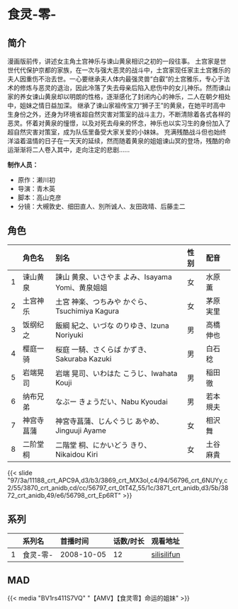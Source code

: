 # 食灵-零-


## 简介

漫画版前传，讲述女主角土宫神乐与谏山黄泉相识之初的一段往事。
土宫家是世世代代保护京都的家族，在一次与强大恶灵的战斗中，土宫家现任家主土宫雅乐的夫人因重伤不治去世。一心要继承夫人体内最强灵兽“白叡”的土宫雅乐，专心于法术的修炼与恶灵的退治，因此冷落了失去母亲后陷入悲伤中的女儿神乐。然而谏山家的养女谏山黄泉却以明朗的性格，逐渐感化了封闭内心的神乐，二人在朝夕相处中，姐妹之情日益加深。
继承了谏山家祖传宝刀“狮子王”的黄泉，在她平时高中生身份之外，还身为环境省超自然灾害对策室的战斗主力，不断清除着各式各样的恶灵。怀着对黄泉的憧憬，以及对死去母亲的怀念，神乐也以实习生的身份加入了超自然灾害对策室，成为队伍里备受大家关爱的小妹妹。
充满残酷战斗但也始终洋溢着温情的日子在一天天的延续，然而随着黄泉的姐姐谏山冥的登场，残酷的命运渐渐将二人卷入其中，走向注定的悲剧……

**制作人员：**
- 原作：濑川初
- 导演：青木英
- 脚本：高山克彦
- 分镜：大槻敦史、细田直人、別所诚人、友田政晴、后藤圭二

## 角色

|     |   角色名   |   别名  | 性别 |  配音  |
|:--- |:------  |:----      |:---  |:--   |
| 1 | 谏山黄泉 | 諫山 黄泉、いさやま よみ、Isayama Yomi、黄泉姐姐 | 女 | 水原薫 |
| 2 | 土宫神乐 | 土宮 神楽、つちみや かぐら、Tsuchimiya Kagura | 女 | 茅原実里 |
| 3 | 饭纲纪之 | 飯綱 紀之、いづな のりゆき、Izuna Noriyuki | 男 | 高橋伸也 |
| 4 | 樱庭一骑 | 桜庭 一騎、さくらば かずき、Sakuraba Kazuki | 男 | 白石稔 |
| 5 | 岩端晃司 | 岩端 晃司、いわはた こうじ、Iwahata Kouji | 男 | 稲田徹 |
| 6 | 纳布兄弟 | なぶー きょうだい、Nabu Kyoudai | 男 | 若本規夫 |
| 7 | 神宫寺菖蒲 | 神宮寺菖蒲、じんぐうじ あやめ、Jinguuji Ayame | 女 | 相沢舞 |
| 8 | 二阶堂桐 | 二階堂 桐、にかいどう きり、Nikaidou Kiri | 女 | 土谷麻貴 |

{{< slide "97/3a/11188_crt_APC9A,d3/b3/3869_crt_MX3ol,c4/94/56796_crt_6NUYy,c2/55/3870_crt_anidb,cd/cc/56797_crt_0tT4Z,55/1c/3871_crt_anidb,d3/5b/3872_crt_anidb,49/e6/56798_crt_Ep6RT" >}}

## 系列

|     |   系列名   |   首播时间  | 话数/时长  | 观看地址 |
|:---  |:------    |:----      |:---       |:---  |
| 1 | 食灵-零- | 2008-10-05 | 12 | [silisilifun](https://www.silisilifun.com/vodplay/ttZ7777Z/1/1/)  |


## MAD

{{< media  "BV1rs411S7VQ" 
"【AMV】【食灵零】命运的姐妹"  >}}

